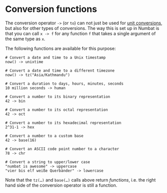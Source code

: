 # Conversion functions

The conversion operator `->` (or `to`) can not just be used for [unit conversions](./unit-conversions.md), but also for other types of conversions.
The way this is set up in Numbat is that you can call `x -> f` for any function `f` that takes a single argument of the same type as `x`.

The following functions are available for this purpose:

```nbt
# Convert a date and time to a Unix timestamp
now() -> unixtime

# Convert a date and time to a different timezone
now() -> tz("Asia/Kathmandu")

# Convert a duration to days, hours, minutes, seconds
10 million seconds -> human

# Convert a number to its binary representation
42 -> bin

# Convert a number to its octal representation
42 -> oct

# Convert a number to its hexadecimal representation
2^31-1 -> hex

# Convert a number to a custom base
42 -> base(16)

# Convert an ASCII code point number to a character
78 -> chr

# Convert a string to upper/lower case
"numbat is awesome" -> uppercase
"vier bis elf weiße Querbänder" -> lowercase
```

Note that the `tz(…)` and `base(…)` calls above return *functions*, i.e. the right hand side of
the conversion operator is still a function.
